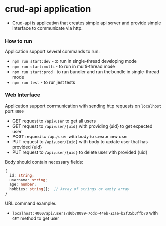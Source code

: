 # crud-api application
- Crud-api is application that creates simple api server and provide simple interface to communicate via http.

### How to run
Application support several commands to run:
- `npm run start:dev` - to run in single-thread developing mode
- `npm run start:multi` - to run in multi-thread mode
- `npm run start:prod` - to run bundler and run the bundle in single-thread mode
- `npm run test` - to run jest tests

### Web Interface
Application support communication with sending http requests on `localhost` port `4000`
- GET request to `/api/user` to get all users
- GET request to `/api/user/{uid}` with providing {uid} to get expected user
- POST request to `/api/user` with body to create new user
- PUT request to `/api/user/{uid}` with body to update user that has provided {uid}
- PUT request to `/api/user/{uid}` to delete user with provided {uid}

Body should contain necessary fields:
```ts
{
  id: string;
  username: string;
  age: number;
  hobbies: string[];  // Array of strings or empty array
}
```
URL command examples
- `localhost:4000/api/users/d0b78099-7cdc-44eb-a3ae-b2f35b3ffb70` with `GET` method to get user